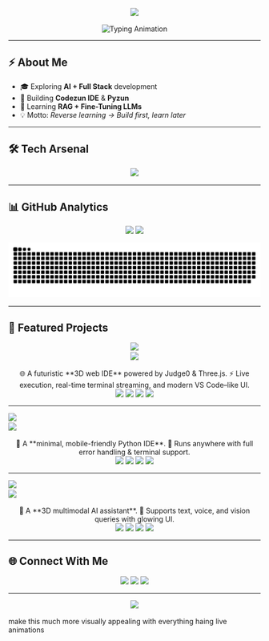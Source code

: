 <!-- Animated GitHub Profile README -->

<!-- Header Banner with Animation -->
<p align="center">
  <img src="https://capsule-render.vercel.app/api?type=waving&color=0:ff6ec4,100:7873f5&height=220&section=header&text=Hi%20👋,%20I'm%20Taizun&fontSize=45&fontAlignY=35&animation=twinkling&fontColor=ffffff"/>
</p>

<!-- Typing SVG -->
<p align="center">
  <img src="https://readme-typing-svg.herokuapp.com?font=Fira+Code&weight=600&size=24&duration=4000&pause=1000&color=FF6EC4&center=true&vCenter=true&width=600&lines=Engineering+Student+%7C+AI+Developer;Building+Generative+AI+Apps;Founder+of+Drapels" alt="Typing Animation" />
</p>

---

## ⚡ About Me  
- 🎓 Exploring **AI + Full Stack** development  
- 🚀 Building **Codezun IDE** & **Pyzun**  
- 🌱 Learning **RAG + Fine-Tuning LLMs**  
- 💡 Motto: *Reverse learning → Build first, learn later*  

---

## 🛠️ Tech Arsenal  
<p align="center">
  <img src="https://skillicons.dev/icons?i=python,cpp,js,ts,react,nextjs,nodejs,tailwind,docker,vercel,git,github,vscode,linux&perline=7" />
</p>

---

## 📊 GitHub Analytics  
<p align="center">
  <img src="https://github-readme-stats.vercel.app/api?username=t4zn&show_icons=true&theme=radical&hide_border=true&count_private=true&bg_color=0D1117&title_color=FF6EC4&icon_color=FF6EC4" height="165"/>
  <img src="https://github-readme-streak-stats.herokuapp.com/?user=t4zn&theme=radical&hide_border=true&background=0D1117&ring=FF6EC4&fire=FF6EC4&currStreakLabel=FF6EC4" height="165"/>
</p>

<!-- Animated Contribution Snake -->
<p align="center">
  <img src="https://raw.githubusercontent.com/Platane/snk/output/github-contribution-grid-snake-dark.svg" alt="snake gif" />
</p>

---

## 🚀 Featured Projects  

<p align="center">
  
  <!-- Codezun -->
  <a href="https://your-codezun-live-link.com" target="_blank">
    <img src="https://img.shields.io/badge/Codezun-3D%20Online%20IDE-ff6ec4?style=for-the-badge&logo=codeforces&logoColor=white&labelColor=0D1117" />
  </a>  
  <br/>
  <a href="https://your-codezun-live-link.com" target="_blank">
    <img src="https://github-readme-stats.vercel.app/api/pin/?username=taizun&repo=Codezun&theme=radical&hide_border=true&bg_color=0D1117&title_color=ff6ec4&icon_color=ff6ec4" />
  </a>
  <br/>
  <p align="center">
    🌐 A futuristic **3D web IDE** powered by Judge0 & Three.js.  
    ⚡ Live execution, real-time terminal streaming, and modern VS Code–like UI.  
    <br/>
    <img src="https://img.shields.io/badge/Next.js-000?style=for-the-badge&logo=nextdotjs" />
    <img src="https://img.shields.io/badge/Three.js-000?style=for-the-badge&logo=threedotjs" />
    <img src="https://img.shields.io/badge/Docker-2496ED?style=for-the-badge&logo=docker&logoColor=white" />
    <img src="https://img.shields.io/badge/Vercel-000?style=for-the-badge&logo=vercel&logoColor=white" />
  </p>
  <hr/>

  <!-- Pyzun -->
  <a href="https://your-pyzun-live-link.com" target="_blank">
    <img src="https://img.shields.io/badge/Pyzun-Python%20IDE-7873f5?style=for-the-badge&logo=python&logoColor=white&labelColor=0D1117" />
  </a>  
  <br/>
  <a href="https://your-pyzun-live-link.com" target="_blank">
    <img src="https://github-readme-stats.vercel.app/api/pin/?username=taizun&repo=Pyzun&theme=radical&hide_border=true&bg_color=0D1117&title_color=7873f5&icon_color=7873f5" />
  </a>
  <br/>
  <p align="center">
    🐍 A **minimal, mobile-friendly Python IDE**.  
    📱 Runs anywhere with full error handling & terminal support.  
    <br/>
    <img src="https://img.shields.io/badge/Python-3776AB?style=for-the-badge&logo=python&logoColor=white" />
    <img src="https://img.shields.io/badge/Next.js-000?style=for-the-badge&logo=nextdotjs" />
    <img src="https://img.shields.io/badge/TailwindCSS-06B6D4?style=for-the-badge&logo=tailwindcss&logoColor=white" />
    <img src="https://img.shields.io/badge/Vercel-000?style=for-the-badge&logo=vercel&logoColor=white" />
  </p>
  <hr/>

  <!-- Taizun AI -->
  <a href="https://your-taizunai-live-link.com" target="_blank">
    <img src="https://img.shields.io/badge/Taizun%20AI-Multimodal%20Chat-f9a825?style=for-the-badge&logo=rocket&logoColor=white&labelColor=0D1117" />
  </a>  
  <br/>
  <a href="https://your-taizunai-live-link.com" target="_blank">
    <img src="https://github-readme-stats.vercel.app/api/pin/?username=taizun&repo=TaizunAI&theme=radical&hide_border=true&bg_color=0D1117&title_color=f9a825&icon_color=f9a825" />
  </a>
  <br/>
  <p align="center">
    🤖 A **3D multimodal AI assistant**.  
    🧠 Supports text, voice, and vision queries with glowing UI.  
    <br/>
    <img src="https://img.shields.io/badge/LLMs-FF6EC4?style=for-the-badge&logo=openai&logoColor=white" />
    <img src="https://img.shields.io/badge/React-61DAFB?style=for-the-badge&logo=react&logoColor=black" />
    <img src="https://img.shields.io/badge/RAG-8A2BE2?style=for-the-badge&logo=graphql&logoColor=white" />
    <img src="https://img.shields.io/badge/WebGL-990000?style=for-the-badge&logo=webgl&logoColor=white" />
  </p>

</p>

---

## 🌐 Connect With Me  
<p align="center">
  <a href="https://linkedin.com/in/YOURUSERNAME"><img src="https://img.shields.io/badge/-LinkedIn-0A66C2?style=for-the-badge&logo=linkedin&logoColor=white"></a>
  <a href="https://twitter.com/YOURUSERNAME"><img src="https://img.shields.io/badge/-Twitter-1DA1F2?style=for-the-badge&logo=twitter&logoColor=white"></a>
  <a href="mailto:YOURMAIL@gmail.com"><img src="https://img.shields.io/badge/-Email-D14836?style=for-the-badge&logo=gmail&logoColor=white"></a>
</p>

---

<!-- Footer Wave -->
<p align="center">
  <img src="https://capsule-render.vercel.app/api?type=waving&color=0:7873f5,100:ff6ec4&height=120&section=footer"/>
</p> make this much more visually appealing with everything haing live animations
